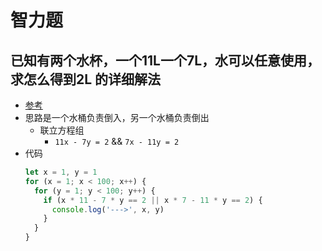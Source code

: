 # 智力题

## 已知有两个水杯，一个11L一个7L，水可以任意使用，求怎么得到2L 的详细解法
- [参考](https://www.cnblogs.com/j-star/p/7127190.html)
- 思路是一个水桶负责倒入，另一个水桶负责倒出
  * 联立方程组
    - `11x - 7y = 2` && `7x - 11y = 2`
- 代码
  ```js
  let x = 1, y = 1
  for (x = 1; x < 100; x++) {
    for (y = 1; y < 100; y++) {
      if (x * 11 - 7 * y == 2 || x * 7 - 11 * y == 2) {
        console.log('--->', x, y)
      }
    }
  }
   ```